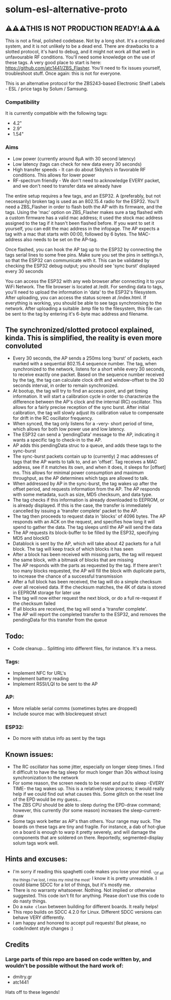 # solum-esl-alternative-proto

## ⚠️⚠️⚠️THIS IS NOT PRODUCTION READY!⚠️⚠️⚠️
This is not a final, polished codebase. Not by a long shot. It's a complicated system, and it is not unlikely to be a dead end. There are drawbacks to a slotted protocol, it's hard to debug, and it might not work all that well in unfavourable RF conditions. You'll need some knowledge on the use of these tags. A very good place to start is here: https://github.com/atc1441/ZBS_Flasher. You'll need to fix issues yourself, troubleshoot stuff. Once again: this is not for everyone.

This is an alternative protocol for the ZBS243-based Electronic Shelf Labels - ESL / price tags by Solum / Samsung.

### Compatibility
It is currently compatible with the following tags:
* 4.2"
* 2.9"
* 1.54"

### Aims
- Low power (currently around 8µA with 30 second latency)
- Low latency (tags can check for new data every 30 seconds)
- High transfer speeds - It can do about 5kbyte/s in favorable RF conditions. This allows for lower power
- RF-spectrum friendly - We don't need to acknowledge EVERY packet, and we don't need to transfer data we already have

The entire setup requires a few tags, and an ESP32. A (preferably, but not necessarily) broken tag is used as an 802.15.4 radio for the ESP32. You'll need a ZBS_Flasher in order to flash both the AP with its firmware, and the tags. Using the 'mac' option on ZBS_Flasher makes sure a tag flashed with a custom firmware has a valid mac address; it used the stock mac address assigned to the tag if it hasn't been flashed before. If you want to set it yourself, you can edit the mac address in the infopage. The AP expects a tag with a mac that starts with 00:00, followed by 6 bytes. The MAC-address also needs to be set on the AP-tag.

Once flashed, you can hook the AP tag up to the ESP32 by connecting the tags serial lines to some free pins. Make sure you set the pins in settings.h, so that the ESP32 can communicate with it. This can be validated by checking the ESP32 debug output; you should see 'sync burst' displayed every 30 seconds

You can access the ESP32 with any web browser after connecting it to your WiFi Network. The file browser is located at <ip>/edit. For sending data to tags, you'll need to upload the information in 'data' to the ESP32's filesystem. After uploading, you can access the status screen at <ip>/index.html. If everything is working, you should be able to see tags synchronising to the network. After uploading a suitable .bmp file to the filesystem, this file can be sent to the tag by entering it's 6-byte mac address and filename.

## The synchronized/slotted protocol explained, kinda. This is simplified, the reality is even more convoluted

- Every 30 seconds, the AP sends a 250ms long 'burst' of packets, each marked with a sequential 802.15.4 sequence number. The tag, when synchronized to the network, listens for a short while every 30 seconds, to receive exactly one packet. Based on the sequence number received by the tag, the tag can calculate clock drift and window-offset to the 30 seconds interval, in order to remain synchronized.
- At bootup, the tag will try to find an access point, and get timing information. It will start a calibration cycle in order to characterize the difference between the AP's clock and the internal (RC) oscillator. This allows for a fairly precise reception of the sync burst. After initial calibration, the tag will slowly adjust its calibration value to compensate for drift in the RC oscillator frequency. 
- When synced, the tag only listens for a -very- short period of time, which allows for both low power use and low latency.
- The ESP32 can send a 'pendingData' message to the AP, indicating it wants a specific tag to check-in to the AP.
- AP adds this pendingData struc to a queue, and adds these tags to the sync-burst
- The sync-burst packets contain up to (currently) 2 mac addresses of tags that the AP wants to talk to, and an 'offset'. Tag receives a MAC address, see if it matches its own, and when it does, it sleeps for [offset] ms. This allows for minimal power consumption and maximum throughput, as the AP determines which tags are allowed to talk.
- When addressed by AP in the sync-burst, the tag wakes up after the offset period, and requests information from the AP. The AP responds with some metadata, such as size, MD5 checksum, and data type.
- The tag checks if this information is already downloaded to EEPROM, or is already displayed. If this is the case, the transfer is immediately cancelled by issuing a 'transfer complete' packet to the AP.
- The tag then proceeds to request data in 'blocks' of 4096 bytes. The AP responds with an ACK on the request, and specifies how long it will spend to gather the data. The tag sleeps until the AP will send the data
- The AP requests its block-buffer to be filled by the ESP32, specifying MD5 and blockID
- Datablock is sent by the AP, which will take about 42 packets for a full block. The tag will keep track of which blocks it has seen
- After a block has been received with missing parts, the tag will request the same block, with a bitmask of blocks that are missing
- The AP responds with the parts as requested by the tag. If there aren't too many blocks requested, the AP will fill the block with duplicate parts, to increase the chance of a successful transmission
- After a full block has been received, the tag will do a simple checksum over all received data. If the checksum matches, the 4K of data is stored in EEPROM storage for later use
- The tag will now either request the next block, or do a full re-request if the checksum failed
- If all blocks are received, the tag will send a 'transfer complete'. 
- The AP will report the completed transfer to the ESP32, and removes the pendingData for this transfer from the queue

## Todo:
- Code cleanup... Splitting into different files, for instance. It's a mess.
### Tags:
- Implement NFC for URL's
- Implement battery reading
- Implement RSSI/LQI to be sent to the AP
### AP:
- More reliable serial comms (sometimes bytes are dropped)
- Include source mac with blockrequest struct 
### ESP32:
- Do more with status info as sent by the tags

## Known issues:
- The RC oscillator has some jitter, especially on longer sleep times. I find it difficult to have the tag sleep for much longer than 30s without losing synchronization to the network
- For some reason, the screen needs to be reset and put to sleep -EVERY TIME- the tag wakes up. This is a relatively slow process; it would really help if we could find out what causes this. Some glitch on the reset line of the EPD would be my guess...
- The ZBS CPU should be able to sleep during the EPD-draw command; however, this currently (for some reason) increases the sleep-current-draw
- Some tags work better as AP's than others. Your range may suck. The boards on these tags are tiny and fragile. For instance, a dab of hot-glue on a board is enough to warp it pretty severely, and will damage the components that are soldered on there. Reportedly, segmented-display solum tags work well. 

## Hints and excuses:
- I'm sorry if reading this spaghetti code makes you lose your mind. <sub>'Of all the things I've lost, I miss my mind the most'</sub> I know it is pretty unreadable. I could blame SDCC for a lot of things, but it's mostly me.
- There is no warranty whatsoever. Nothing. Not implied or otherwise suggested. This code isn't fit for anything. Please don't use this code to do nasty things.
- Do a ```make clean``` between building for different boards. It really helps!
- This repo builds on SDCC 4.2.0 for Linux. Different SDCC versions can behave VERY differently.
- I am happy and honored to accept pull requests! But please, no code/indent style changes :)

## Credits
### Large parts of this repo are based on code written by, and wouldn't be possible without the hard work of:
- dmitry.gr
- atc1441

Hats off to these legends!
